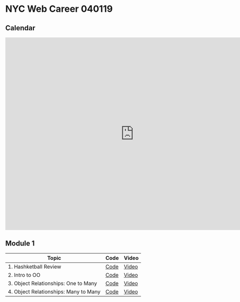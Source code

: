 # NYC Web Career 040119

## Calendar
<iframe src="https://calendar.google.com/calendar/embed?mode=WEEK&amp;height=600&amp;wkst=1&amp;bgcolor=%23FFFFFF&amp;src=flatironschool.com_p5nmm9o1912pbuhcip1gl2gjk0@group.calendar.google.com&amp;color=%23B1365F&amp;ctz=America%2FNew_York" style="border-width:0" width="800" height="600" frameborder="0" scrolling="no"></iframe>

## Module 1
| Topic            | Code                | Video                |
| -----            | ----                | -----                |
| 1. Hashketball Review | [Code](https://github.com/learn-co-students/nyc-web-students-040119/tree/master/01-hashketball-review) | [Video](https://www.youtube.com/watch?v=BbCUwUEl1Oo&feature=youtu.be) |
| 2. Intro to OO | [Code](https://github.com/learn-co-students/nyc-web-students-040119/tree/master/02-intro-to-oo) | [Video](https://www.youtube.com/watch?v=oVvWYO92gvg&feature=youtu.be)|
| 3. Object Relationships: One to Many | [Code](https://github.com/learn-co-students/nyc-web-students-040119/tree/master/03-oo-relations-one-to-many) | [Video](https://www.youtube.com/watch?v=0BX8PedZl9c&feature=youtu.be) |
| 4. Object Relationships: Many to Many | [Code](https://github.com/learn-co-students/nyc-web-students-040119/tree/master/04-oo-many-to-many) | [Video](https://www.youtube.com/watch?v=v_MYk1Dp8n4&feature=youtu.be) |
